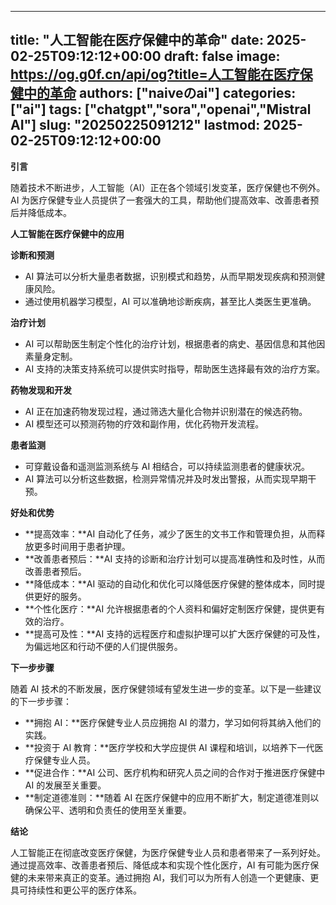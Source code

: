 
---
title: "人工智能在医疗保健中的革命"
date: 2025-02-25T09:12:12+00:00
draft: false
image: https://og.g0f.cn/api/og?title=人工智能在医疗保健中的革命
authors: ["naiveのai"]
categories: ["ai"]
tags: ["chatgpt","sora","openai","Mistral AI"]
slug: "20250225091212"
lastmod: 2025-02-25T09:12:12+00:00
---
**引言**

随着技术不断进步，人工智能（AI）正在各个领域引发变革，医疗保健也不例外。AI 为医疗保健专业人员提供了一套强大的工具，帮助他们提高效率、改善患者预后并降低成本。

**人工智能在医疗保健中的应用**

**诊断和预测**

* AI 算法可以分析大量患者数据，识别模式和趋势，从而早期发现疾病和预测健康风险。
* 通过使用机器学习模型，AI 可以准确地诊断疾病，甚至比人类医生更准确。

**治疗计划**

* AI 可以帮助医生制定个性化的治疗计划，根据患者的病史、基因信息和其他因素量身定制。
* AI 支持的决策支持系统可以提供实时指导，帮助医生选择最有效的治疗方案。

**药物发现和开发**

* AI 正在加速药物发现过程，通过筛选大量化合物并识别潜在的候选药物。
* AI 模型还可以预测药物的疗效和副作用，优化药物开发流程。

**患者监测**

* 可穿戴设备和遥测监测系统与 AI 相结合，可以持续监测患者的健康状况。
* AI 算法可以分析这些数据，检测异常情况并及时发出警报，从而实现早期干预。

**好处和优势**

* **提高效率：**AI 自动化了任务，减少了医生的文书工作和管理负担，从而释放更多时间用于患者护理。
* **改善患者预后：**AI 支持的诊断和治疗计划可以提高准确性和及时性，从而改善患者预后。
* **降低成本：**AI 驱动的自动化和优化可以降低医疗保健的整体成本，同时提供更好的服务。
* **个性化医疗：**AI 允许根据患者的个人资料和偏好定制医疗保健，提供更有效的治疗。
* **提高可及性：**AI 支持的远程医疗和虚拟护理可以扩大医疗保健的可及性，为偏远地区和行动不便的人们提供服务。

**下一步步骤**

随着 AI 技术的不断发展，医疗保健领域有望发生进一步的变革。以下是一些建议的下一步步骤：

* **拥抱 AI：**医疗保健专业人员应拥抱 AI 的潜力，学习如何将其纳入他们的实践。
* **投资于 AI 教育：**医疗学校和大学应提供 AI 课程和培训，以培养下一代医疗保健专业人员。
* **促进合作：**AI 公司、医疗机构和研究人员之间的合作对于推进医疗保健中 AI 的发展至关重要。
* **制定道德准则：**随着 AI 在医疗保健中的应用不断扩大，制定道德准则以确保公平、透明和负责任的使用至关重要。

**结论**

人工智能正在彻底改变医疗保健，为医疗保健专业人员和患者带来了一系列好处。通过提高效率、改善患者预后、降低成本和实现个性化医疗，AI 有可能为医疗保健的未来带来真正的变革。通过拥抱 AI，我们可以为所有人创造一个更健康、更具可持续性和更公平的医疗体系。